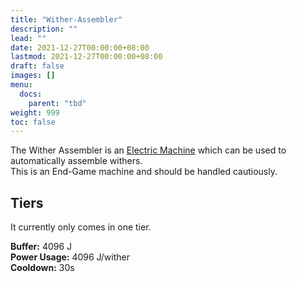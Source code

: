 ```yaml
---
title: "Wither-Assembler"
description: ""
lead: ""
date: 2021-12-27T00:00:00+08:00
lastmod: 2021-12-27T00:00:00+08:00
draft: false
images: []
menu: 
  docs:
    parent: "tbd"
weight: 999
toc: false
---
```


The Wither Assembler is an [Electric Machine](/docs/slimefun/electric-machines) which can be used to automatically assemble withers.  
This is an End-Game machine and should be handled cautiously.

## Tiers

It currently only comes in one tier.  

**Buffer:** 4096 J  
**Power Usage:** 4096 J/wither  
**Cooldown:** 30s
